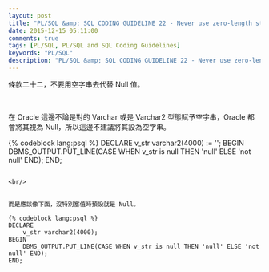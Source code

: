 ```yaml
---
layout: post
title: "PL/SQL &amp; SQL CODING GUIDELINE 22 - Never use zero-length strings to substitute NULL"
date: 2015-12-15 05:11:00
comments: true
tags: [PL/SQL, PL/SQL and SQL Coding Guidelines]
keywords: "PL/SQL"
description: "PL/SQL &amp; SQL CODING GUIDELINE 22 - Never use zero-length strings to substitute NULL"
---
```


條款二十二，不要用空字串去代替 Null 值。  

<!-- More -->

<br/>

在  Oracle 這邊不論是對的 Varchar 或是 Varchar2 型態賦予空字串，Oracle 都會將其視為 Null，所以這邊不建議將其設為空字串。  

{% codeblock lang:psql %}
DECLARE 
    v_str varchar2(4000) := ''; 
BEGIN 
    DBMS_OUTPUT.PUT_LINE(CASE WHEN v_str is null THEN 'null' ELSE 'not null' END); 
END;
```

<br/>


而是應該像下面，沒特別塞值時預設就是 Null。  

{% codeblock lang:psql %}
DECLARE 
    v_str varchar2(4000); 
BEGIN 
    DBMS_OUTPUT.PUT_LINE(CASE WHEN v_str is null THEN 'null' ELSE 'not null' END); 
END;
```
